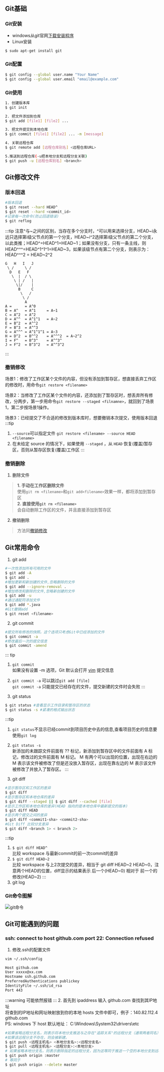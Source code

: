 <!-- 集中式和分布式的区别是：```本地是否有完整的版本库历史``` -->
## Git基础
### Git安装   
- windows从git官网[下载安装程序](https://git-scm.com/downloads)  
- Linux安装
```bash
$ sudo apt-get install git
```
### Git配置
```bash
$ git config --global user.name "Your Name"
$ git config --global user.email "email@example.com"
```
### Git使用
```bash
1. 创建版本库
$ git init

2. 把文件添加到仓库
$ git add [file1] [file2] ...

3. 把文件提交到本地仓库
$ git commit [file1] [file2] ... -m [message]

4. 关联远程仓库
$ git remote add [远程仓库别名] <远程仓库URL>

5.推送到远程仓库(-u把本地分支和远程分支关联)
$ git push -u [远程仓库别名] <branch>
```

## Git修改文件
### 版本回退
```bash
#版本回退
$ git reset --hard HEAD^
$ git reset --hard <commit_id>
#记录每一次命令(防止回退错误)
$ git reflog
```
:::tip
注意^与~之间的区别，当存在多个分支时，^可以用来选择分支，HEAD~i永远只选择第i级父节点的第一个分支，HEAD~i^2选择第i级父节点的第二个分支，以此类推；HEAD^=HEAD^1=HEAD~1；如果没有分支，只有一条主线，则HEAD^^^=HEAD^1^1^1=HEAD~3，如果该级节点有第二个分支，则表示为：HEAD^^^2 = HEAD~2^2
```
G   H   I   J
 \ /     \ /
  D   E   F
   \  |  / \
    \ | /   |
     \|/    |
      B     C
       \   /
        \ /
         A
A =      = A^0
B = A^   = A^1     = A~1
C = A^2  = A^2
D = A^^  = A^1^1   = A~2
E = B^2  = A^^2
F = B^3  = A^^3
G = A^^^ = A^1^1^1 = A~3
H = D^2  = B^^2    = A^^^2  = A~2^2
I = F^   = B^3^    = A^^3^
J = F^2  = B^3^2   = A^^3^2
```
:::

### 撤销修改
场景1：修改了工作区某个文件的内容，但没有添加到暂存区，想直接丢弃工作区的修改时，用命令`git restore <filename>`

场景2：当修改了工作区某个文件的内容，还添加到了暂存区时，想丢弃所有修改，分两步，第一步用命令`git restore --staged <filnamne>`，就回到了场景1，第二步按场景1操作。

场景3：已经提交了不合适的修改到版本库时，想要撤销本次提交，使用版本回退
:::tip
1. `--source`可以指定文件 `git restore <filename> --source HEAD <filename>`
2. 在未给定 source 的情况下，如果使用 `--staged` ，从 `HEAD` 恢复(覆盖)暂存区，否则从暂存区恢复(覆盖)工作区
:::

### 撤销删除
1. 删除文件
> **1. 手动在工作区删除文件**  
> 使用`git rm <filename>`和`git add<filename>`效果一样，都将添加到暂存区  
> **2. 直接使用`git rm <filename>`**   
> 会自动删除工作区的文件，并且直接添加到暂存区
2. 撤销删除
> 方法同[撤销修改](#撤销修改)

## Git常用命令
1. git add
```bash
#一次性添加所有可用的文件
$ git add -A
$ git add .
#增加更新和新创建的文件,忽略删除的文件
$ git add --ignore-removal .
#增加修改和删除的文件,忽略新创建的文件
$ git add -u
#通过通配符添加文件
$ git add *.java
#Git撤销add
$ git reset <filename>
```

2. git commit
```bash
#提交所有修改的快照。这个选项只考虑Git中已经添加的文件
$ git commit -a
#修改最后一次的提交信息
$ git commit -amend
```
::: tip
1. `git commit`   
如果没有设置 -m 选项，Git 默认会打开 [vim](Linux命令行.md#_6-vim) 提交信息

2. `git commit -a` 可以跳过`git add [file]`  
`git commit -a` 只能提交已经存在的文件，提交新建的文件时会失败
:::

3. git status
```bash
$ git status #查看显示工作目录和暂存区的状态
$ git status -s #紧凑的格式输出状态
```
:::tip
1. `git status`不显示已经commit到项目历史中去的信息,查看项目历史的信息要使用`git log`  
2. `git status -s`  
新添加的未跟踪文件前面有 ?? 标记，新添加到暂存区中的文件前面有 A 标记，修改过的文件前面有 M 标记。
M 有两个可以出现的位置，出现在右边的 M 表示该文件被修改了但是还没放入暂存区，出现在靠左边的 M 表示该文件被修改了并放入了暂存区。
:::

4. git diff
```bash
#显示暂存区和工作区的差异
$ git diff
#显示暂存区和本地仓库的差异
$ git diff --staged || $ git diff --cached [file]
#显示工作区和本地仓库的差异(HEAD 指向的是本地仓库中最新提交的版本)
$ git diff HEAD
#显示两个提交之间的差异
$ git diff <commit1-sha> <commit2-sha>
#Git Diff 比较分支差异
$ git diff <branch 1> < branch 2>
```
:::tip
1. `$ git diff HEAD^`  
比较 workspace 与最新commit的前一次commit的差异  
2. `$ git diff HEAD~2`  
比较 workspace 与上2次提交的差异，相当于 git diff HEAD~2 HEAD~0，注意两个HEAD的位置，diff显示的结果表示 后一个(HEAD~0) 相对于 前一个的修改(HEAD~2)
:::
5. git log
### Git命令图解
![git命令](/imgs/record/git_problem/git流程.png)

## Git可能遇到的问题
### ssh: connect to host github.com port 22: Connection refused
1. 修改.ssh的配置文件
```bash
vim ~/.ssh/config

Host github.com  
User xxxxx@xx.com  
Hostname ssh.github.com  
PreferredAuthentications publickey  
IdentityFile ~/.ssh/id_rsa  
Port 443
``` 
:::warning
可能依然报错
:::
2. 首先到 ipaddress 输入 github.com 查找到其IP地址  
将查到的IP地址和网址映射放到你的本地 hosts 文件中即可，例子：140.82.112.4 github.com  
PS: windows 下 host 默认地址： C:\Windows\System32\drivers\etc

```bash
#如果省略远程分支名，则表示将本地分支推送与之存在"追踪关系"的远程分支（通常两者同名），
#如果该远程分支不存在，则会被新建。
$ git push <远程主机名> <本地分支名>:<远程分支名>
$ git pull <远程主机名> <远程分支>:<本地分支>
# 如果省略本地分支名，则表示删除指定的远程分支，因为这等同于推送一个空的本地分支到远程分支。
$ git push origin :master
# 等同于
$ git push origin --delete master
```